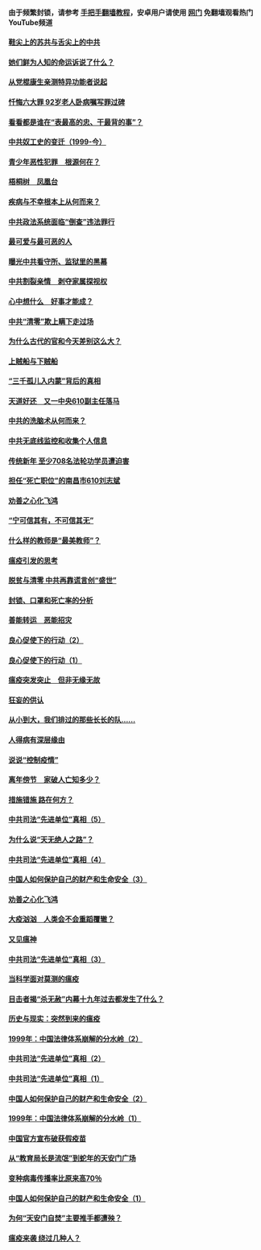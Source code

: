 #### 由于频繁封锁，请参考 [手把手翻墙教程](https://github.com/gfw-breaker/guides/wiki/)，安卓用户请使用 [网门](https://github.com/gfw-breaker/nogfw/blob/master/dl.md?t=04021200) 免翻墙观看热门YouTube频道 

#### [鞋尖上的苏共与舌尖上的中共](../pages/19/422826.md?t=04021200) 

#### [她们鲜为人知的命运诉说了什么？](../pages/19/422754.md?t=04021200) 

#### [从党棍康生亲测特异功能者说起](../pages/19/422657.md?t=04021200) 

#### [忏悔六大罪 92岁老人卧病嘱写罪过碑](../pages/19/422750.md?t=04021200) 

#### [看看都是谁在“表最高的忠、干最背的事”？](../pages/19/422703.md?t=04021200) 

#### [中共奴工史的变迁（1999-今）](../pages/19/422656.md?t=04021200) 

#### [青少年恶性犯罪　根源何在？](../pages/19/422449.md?t=04021200) 

#### [梧桐树　凤凰台](../pages/19/422442.md?t=04021200) 

#### [疾病与不幸根本上从何而来？](../pages/19/422438.md?t=04021200) 

#### [中共政法系统面临“倒查”违法罪行](../pages/19/422497.md?t=04021200) 

#### [最可爱与最可恶的人](../pages/19/422448.md?t=04021200) 

#### [曝光中共看守所、监狱里的黑幕](../pages/19/422390.md?t=04021200) 

#### [中共割裂亲情　剥夺家属探视权](../pages/19/422364.md?t=04021200) 

#### [心中想什么　好事才能成？](../pages/19/422318.md?t=04021200) 

#### [中共“清零”欺上瞒下走过场](../pages/19/422306.md?t=04021200) 

#### [为什么古代的官和今天差别这么大？](../pages/19/422228.md?t=04021200) 

#### [上贼船与下贼船](../pages/19/422276.md?t=04021200) 

#### [“三千孤儿入内蒙”背后的真相](../pages/19/422229.md?t=04021200) 

#### [天道好还　又一中央610副主任落马](../pages/19/422155.md?t=04021200) 

#### [中共的洗脑术从何而来？](../pages/19/422154.md?t=04021200) 

#### [中共无底线监控和收集个人信息](../pages/19/422039.md?t=04021200) 

#### [传统新年 至少708名法轮功学员遭迫害](../pages/19/421946.md?t=04021200) 

#### [担任“死亡职位”的南昌市610刘志斌](../pages/19/421957.md?t=04021200) 

#### [劝善之心化飞鸿](../pages/19/421164.md?t=04021200) 

#### [“宁可信其有，不可信其无”](../pages/19/421691.md?t=04021200) 

#### [什么样的教师是“最美教师”？](../pages/19/421755.md?t=04021200) 

#### [瘟疫引发的思考](../pages/19/421594.md?t=04021200) 

#### [脱贫与清零 中共再靠谎言创“盛世”](../pages/19/421590.md?t=04021200) 

#### [封锁、口罩和死亡率的分析](../pages/19/421495.md?t=04021200) 

#### [善能转运　恶能招灾](../pages/19/421334.md?t=04021200) 

#### [良心促使下的行动（2）](../pages/19/421361.md?t=04021200) 

#### [良心促使下的行动（1）](../pages/19/421302.md?t=04021200) 

#### [瘟疫突发突止　但非无缘无故](../pages/19/421281.md?t=04021200) 

#### [狂妄的供认](../pages/19/421199.md?t=04021200) 

#### [从小到大，我们排过的那些长长的队……](../pages/19/421243.md?t=04021200) 

#### [人得病有深层缘由](../pages/19/420864.md?t=04021200) 

#### [说说“控制疫情”](../pages/19/420831.md?t=04021200) 

#### [离年傍节　家破人亡知多少？](../pages/19/420563.md?t=04021200) 

#### [措施错施  路在何方？](../pages/19/420076.md?t=04021200) 

#### [中共司法“先进单位”真相（5）](../pages/19/419453.md?t=04021200) 

#### [为什么说“天无绝人之路”？](../pages/19/419618.md?t=04021200) 

#### [中共司法“先进单位”真相（4）](../pages/19/419452.md?t=04021200) 

#### [中国人如何保护自己的财产和生命安全（3）](../pages/19/419405.md?t=04021200) 

#### [劝善之心化飞鸿](../pages/19/418758.md?t=04021200) 

#### [大疫汹汹　人类会不会重蹈覆辙？](../pages/19/419691.md?t=04021200) 

#### [又见瘟神](../pages/19/419225.md?t=04021200) 

#### [中共司法“先进单位”真相（3）](../pages/19/419451.md?t=04021200) 

#### [当科学面对莫测的瘟疫](../pages/19/419625.md?t=04021200) 

#### [目击者揭“杀无赦”内幕十九年过去都发生了什么？](../pages/19/419617.md?t=04021200) 

#### [历史与现实：突然到来的瘟疫](../pages/19/419619.md?t=04021200) 

#### [1999年：中国法律体系崩解的分水岭（2）](../pages/19/419455.md?t=04021200) 

#### [中共司法“先进单位”真相（2）](../pages/19/419450.md?t=04021200) 

#### [中共司法“先进单位”真相（1）](../pages/19/419449.md?t=04021200) 

#### [中国人如何保护自己的财产和生命安全（2）](../pages/19/419404.md?t=04021200) 

#### [1999年：中国法律体系崩解的分水岭（1）](../pages/19/419454.md?t=04021200) 

#### [中国官方宣布破获假疫苗](../pages/19/419504.md?t=04021200) 

#### [从“教育局长是流氓”到蛇年的天安门广场](../pages/19/419470.md?t=04021200) 

#### [变种病毒传播率比原来高70％](../pages/19/419456.md?t=04021200) 

#### [中国人如何保护自己的财产和生命安全（1）](../pages/19/419403.md?t=04021200) 

#### [为何“天安门自焚”主要推手都遭殃？](../pages/19/419348.md?t=04021200) 

#### [瘟疫来袭 绕过几种人？](../pages/19/419349.md?t=04021200) 


